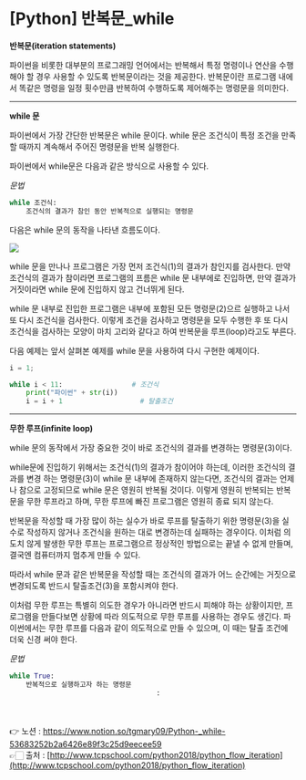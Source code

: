 # [Python] 반복문_while

**반복문(iteration statements)**

파이썬을 비롯한 대부분의 프로그래밍 언어에서는 반복해서 특정 명령이나 연산을 수행해야 할 
경우 사용할 수 있도록 반복문이라는 것을 제공한다. 반복문이란 프로그램 내에서 똑같은 명령을 
일정 횟수만큼 반복하여 수행하도록 제어해주는 명령문을 의미한다.

---

**while 문**

파이썬에서 가장 간단한 반복문은 while 문이다.
while 문은 조건식이 특정 조건을 만족할 때까지 계속해서 주어진 명령문을 반복 실행한다.

파이썬에서 while문은 다음과 같은 방식으로 사용할 수 있다.

*문법*

```python
while 조건식:
	조건식의 결과가 참인 동안 반복적으로 실행되는 명령문
```

다음은 while 문의 동작을 나타낸 흐름도이다.

<img src="https://s3.us-west-2.amazonaws.com/secure.notion-static.com/d4e34a49-74e3-49be-bf32-2f8b89e4db05/Untitled.png?X-Amz-Algorithm=AWS4-HMAC-SHA256&X-Amz-Content-Sha256=UNSIGNED-PAYLOAD&X-Amz-Credential=AKIAT73L2G45EIPT3X45%2F20230117%2Fus-west-2%2Fs3%2Faws4_request&X-Amz-Date=20230117T032653Z&X-Amz-Expires=86400&X-Amz-Signature=f515e0e91d9ccfc3ba974d98fefd42879539d8091a840c338bb1a3d7c2149427&X-Amz-SignedHeaders=host&response-content-disposition=filename%3D%22Untitled.png%22&x-id=GetObject">

while 문을 만나나 프로그램은 가장 먼저 조건식(1)의 결과가 참인지를 검사한다. 
만약 조건식의 결과가 참이라면 프로그램의 프름은 while 문 내부에로 진입하면, 
만약 결과가 거짓이라면 while 문에 진입하지 않고 건너뛰게 된다.

while 문 내부로 진입한 프로그램은 내부에 포함된 모든 명령문(2)으르 실행하고 나서 또 다시 
조건식을 검사한다. 이렇게 조건을 검사하고 명령문을 모두 수행한 후 또 다시 조건식을 검사하는 
모양이 마치 고리와 같다고 하여 반복문을 루프(loop)라고도 부른다.

다음 예제는 앞서 살펴본 예제를 while 문을 사용하여 다시 구현한 예제이다.

```python
i = 1;

while i < 11:                 # 조건식
	print("파이썬" + str(i))
	i = i + 1                   # 탈출조건
```


---

**무한 루프(infinite loop)**

while 문의 동작에서 가장 중요한 것이 바로 조건식의 결과를 변경하는 명령문(3)이다.

while문에 진입하기 위해서는 조건식(1)의 결과가 참이어야 하는데, 이러한 조건식의 결과를 변경
하는 명령문(3)이 while 문 내부에 존재하지 않는다면, 조건식의 결과는 언제나 참으로 고정되므로 while 문은 영원히 반복될 것이다.
이렇게 영원히 반복되는 반복문을 무한 루프라고 하며, 무한 루프에 빠진 프로그램은 영원히 종료
되지 않는다.

반복문을 작성할 때 가장 많이 하는 실수가 바로 루프를 탈출하기 위한 명령문(3)을 실수로 작성하지 않거나 조건식을 원하는 대로 변경하는데 실패하는 경우이다. 이처럼 의도치 않게 발생한 무한 루프는 프로그램으르 정상적인 방법으로는 끝낼 수 없게 만들며, 결국엔 컴퓨터까지 멈추게 만들 수 있다.

따라서 while 문과 같은 반복문을 작성할 때는 조건식의 결과가 어느 순간에는 거짓으로 변경되도록 반드시 탈출조건(3)을 포함시켜야 한다.

이처럼 무한 루프는 특별히 의도한 경우가 아니라면 반드시 피해야 하는 상황이지만, 
프로그램을 만들다보면 상황에 따라 의도적으로 무한 루프를 사용하는 경우도 생긴다. 
파이썬에서는 무한 루프를 다음과 같이 의도적으로 만들 수 있으며, 이 때는 탈출 조건에 더욱 
신경 써야 한다.

*문법*

```python
while True:
	반복적으로 실행하고자 하는 명령문
									:
```

<br><br>
👉 노션 : https://www.notion.so/tgmary09/Python-_while-53683252b2a6426e89f3c25d9eecee59
<br>
👉🏻 출처 : [http://www.tcpschool.com/python2018/python_flow_iteration](http://www.tcpschool.com/python2018/python_flow_iteration)
